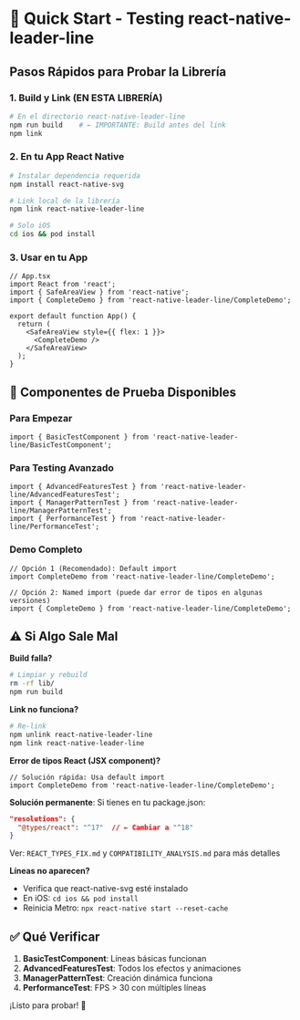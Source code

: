# 🚀 Quick Start - Testing react-native-leader-line

## Pasos Rápidos para Probar la Librería

### 1. Build y Link (EN ESTA LIBRERÍA)
```bash
# En el directorio react-native-leader-line
npm run build    # ← IMPORTANTE: Build antes del link
npm link
```

### 2. En tu App React Native
```bash
# Instalar dependencia requerida
npm install react-native-svg

# Link local de la librería
npm link react-native-leader-line

# Solo iOS
cd ios && pod install
```

### 3. Usar en tu App
```tsx
// App.tsx
import React from 'react';
import { SafeAreaView } from 'react-native';
import { CompleteDemo } from 'react-native-leader-line/CompleteDemo';

export default function App() {
  return (
    <SafeAreaView style={{ flex: 1 }}>
      <CompleteDemo />
    </SafeAreaView>
  );
}
```

## 🎯 Componentes de Prueba Disponibles

### Para Empezar
```tsx
import { BasicTestComponent } from 'react-native-leader-line/BasicTestComponent';
```

### Para Testing Avanzado
```tsx
import { AdvancedFeaturesTest } from 'react-native-leader-line/AdvancedFeaturesTest';
import { ManagerPatternTest } from 'react-native-leader-line/ManagerPatternTest';
import { PerformanceTest } from 'react-native-leader-line/PerformanceTest';
```

### Demo Completo
```tsx
// Opción 1 (Recomendado): Default import
import CompleteDemo from 'react-native-leader-line/CompleteDemo';

// Opción 2: Named import (puede dar error de tipos en algunas versiones)
import { CompleteDemo } from 'react-native-leader-line/CompleteDemo';
```

## ⚠️ Si Algo Sale Mal

**Build falla?**
```bash
# Limpiar y rebuild
rm -rf lib/
npm run build
```

**Link no funciona?**
```bash
# Re-link
npm unlink react-native-leader-line
npm link react-native-leader-line
```

**Error de tipos React (JSX component)?**
```tsx
// Solución rápida: Usa default import
import CompleteDemo from 'react-native-leader-line/CompleteDemo';
```

**Solución permanente**: Si tienes en tu package.json:
```json
"resolutions": {
  "@types/react": "^17"  // ← Cambiar a "^18"
}
```
Ver: `REACT_TYPES_FIX.md` y `COMPATIBILITY_ANALYSIS.md` para más detalles

**Líneas no aparecen?**
- Verifica que react-native-svg esté instalado
- En iOS: `cd ios && pod install`
- Reinicia Metro: `npx react-native start --reset-cache`

## ✅ Qué Verificar

1. **BasicTestComponent**: Líneas básicas funcionan
2. **AdvancedFeaturesTest**: Todos los efectos y animaciones
3. **ManagerPatternTest**: Creación dinámica funciona
4. **PerformanceTest**: FPS > 30 con múltiples líneas

¡Listo para probar! 🎉